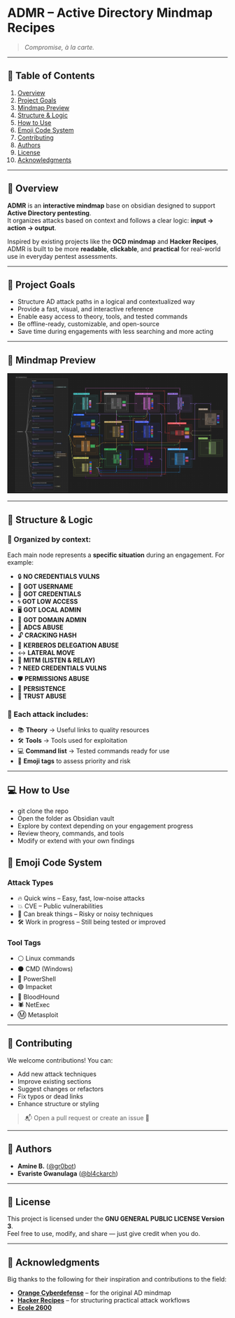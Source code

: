# ADMR – Active Directory Mindmap Recipes  
> *Compromise, à la carte.*

---

## 📌 Table of Contents  
1. [Overview](#overview)  
2. [Project Goals](#project-goals)  
3. [Mindmap Preview](#mindmap-preview)  
4. [Structure & Logic](#structure--logic)  
5. [How to Use](#how-to-use)  
6. [Emoji Code System](#emoji-code-system)  
7. [Contributing](#contributing)  
8. [Authors](#authors)  
9. [License](#license)  
10. [Acknowledgments](#acknowledgments)

---

## 🧾 Overview  
**ADMR** is an **interactive mindmap** base on obsidian designed to support **Active Directory pentesting**.  
It organizes attacks based on context and follows a clear logic: **input → action → output**.

Inspired by existing projects like the **OCD mindmap** and **Hacker Recipes**, ADMR is built to be more **readable**, **clickable**, and **practical** for real-world use in everyday pentest assessments.

---

## 🎯 Project Goals  
- Structure AD attack paths in a logical and contextualized way  
- Provide a fast, visual, and interactive reference  
- Enable easy access to theory, tools, and tested commands  
- Be offline-ready, customizable, and open-source  
- Save time during engagements with less searching and more acting

---

## 🧩 Mindmap Preview  
![interactive view](assets/img/image.png)  

---

## 🧱 Structure & Logic  

### 🔹 Organized by context:  
Each main node represents a **specific situation** during an engagement. For example:  
- 🔒 **NO CREDENTIALS VULNS**  
- 👤 **GOT USERNAME**  
- 🔑 **GOT CREDENTIALS**  
- 🌀 **GOT LOW ACCESS**  
- 🖥️ **GOT LOCAL ADMIN**  
- 🏰 **GOT DOMAIN ADMIN**  
- 📜 **ADCS ABUSE**  
- 🔓 **CRACKING HASH**  
- 🎫 **KERBEROS DELEGATION ABUSE**  
- ↔️ **LATERAL MOVE**  
- 📡 **MITM (LISTEN & RELAY)**  
- ❓ **NEED CREDENTIALS VULNS**  
- 🛡️ **PERMISSIONS ABUSE**  
- 📌 **PERSISTENCE**  
- 🤝 **TRUST ABUSE**


### 🔹 Each attack includes:  
- 📚 **Theory** → Useful links to quality resources  
- 🛠 **Tools** → Tools used for exploitation  
- 💻 **Command list** → Tested commands ready for use  
- 🔖 **Emoji tags** to assess priority and risk

---

## 💻 How to Use  
- git clone the repo
- Open the folder as Obsidian vault
- Explore by context depending on your engagement progress
- Review theory, commands, and tools
- Modify or extend with your own findings

## 🔖 Emoji Code System
### Attack Types
- 🔥 Quick wins – Easy, fast, low-noise attacks
- 💥 CVE – Public vulnerabilities
- 🚨 Can break things – Risky or noisy techniques
- 🛠️ Work in progress – Still being tested or improved

### Tool Tags
- ⚪ Linux commands
- ⚫ CMD (Windows)
- 🔵 PowerShell
- 🟣 Impacket
- 🔴 BloodHound
- 🕷️ NetExec
- Ⓜ️ Metasploit

---

## 🤝 Contributing

We welcome contributions! You can:

- Add new attack techniques  
- Improve existing sections  
- Suggest changes or refactors  
- Fix typos or dead links  
- Enhance structure or styling  

> 📬 Open a pull request or create an issue 💬

---

## 👥 Authors

- **Amine B.** ([@gr0bot](https://github.com/gr0bot))  
- **Evariste Gwanulaga** ([@bl4ckarch](https://github.com/bl4ckarch))

---

## 📄 License

This project is licensed under the **GNU GENERAL PUBLIC LICENSE Version 3**.  
Feel free to use, modify, and share — just give credit when you do.

---

## 🙏 Acknowledgments

Big thanks to the following for their inspiration and contributions to the field:

- **[Orange Cyberdefense](https://github.com/Orange-Cyberdefense/ocd-mindmaps)** – for the original AD mindmap  
- **[Hacker Recipes](https://www.thehacker.recipes/)** – for structuring practical attack workflows
- **[Ecole 2600](https://www.2600.eu/)**